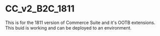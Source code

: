 # CC_v2_B2C_1811
This is for the 1811 version of Commerce Suite and it's OOTB extensions.
This buid is working and can be deployed to an environment.
